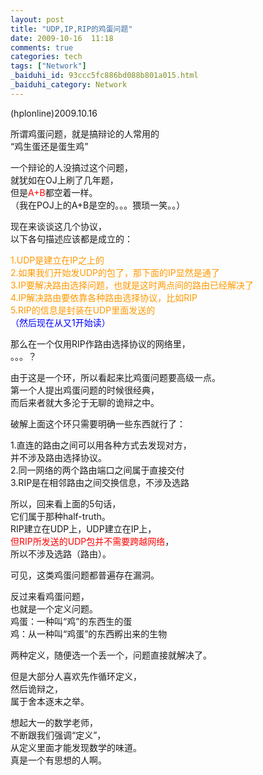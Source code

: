 ```yaml
---
layout: post
title: "UDP,IP,RIP的鸡蛋问题"
date: 2009-10-16  11:18
comments: true
categories: tech
tags: ["Network"]
_baiduhi_id: 93ccc5fc886bd088b801a015.html
_baiduhi_category: Network
---
```


<p>(hplonline)2009.10.16</p>
<p>所谓鸡蛋问题，就是搞辩论的人常用的<br/>
“鸡生蛋还是蛋生鸡”</p>
<p>一个辩论的人没搞过这个问题，<br/>
就犹如在OJ上刷了几年题，<br/>
但是<font color="#ff0000">A+B</font>都空着一样。<br/>
（我在POJ上的A+B是空的。。。猥琐一笑。。）</p>
<p>现在来谈谈这几个协议，<br/>
以下各句描述应该都是成立的：</p>
<p><font color="#ff9900">1.UDP是建立在IP之上的<br/>
2.如果我们开始发UDP的包了，那下面的IP显然是通了<br/>
3.IP要解决路由选择问题，也就是这时两点间的路由已经解决了<br/>
4.IP解决路由要依靠各种路由选择协议，比如RIP<br/>
5.RIP的信息是封装在UDP里面发送的</font><br/><font color="#0000ff">（然后现在从又1开始读）</font></p>
<p>那么在一个仅用RIP作路由选择协议的网络里，<br/>
。。。？</p>
<p>由于这是一个环，所以看起来比鸡蛋问题要高级一点。<br/>
第一个人提出鸡蛋问题的时候很经典，<br/>
而后来者就大多沦于无聊的诡辩之中。</p>
<p>破解上面这个环只需要明确一些东西就行了：</p>
<p>1.直连的路由之间可以用各种方式去发现对方，<br/>
  并不涉及路由选择协议。<br/>
2.同一网络的两个路由端口之间属于直接交付<br/>
3.RIP是在相邻路由之间交换信息，不涉及选路</p>
<p>所以，回来看上面的5句话，<br/>
它们属于那种half-truth。<br/>
RIP建立在UDP上，UDP建立在IP上，<br/><font color="#ff0000">但RIP所发送的UDP包并不需要跨越网络</font>，<br/>
所以不涉及选路（路由）。</p>
<p>可见，这类鸡蛋问题都普遍存在漏洞。</p>
<p>反过来看鸡蛋问题，<br/>
也就是一个定义问题。<br/>
鸡蛋：一种叫“鸡”的东西生的蛋<br/>
鸡：从一种叫“鸡蛋”的东西孵出来的生物</p>
<p>两种定义，随便选一个丢一个，问题直接就解决了。</p>
<p>但是大部分人喜欢先作循环定义，<br/>
然后诡辩之，<br/>
属于舍本逐末之举。</p>
<p>想起大一的数学老师，<br/>
不断跟我们强调“定义”，<br/>
从定义里面才能发现数学的味道。<br/>
真是一个有思想的人啊。</p>
